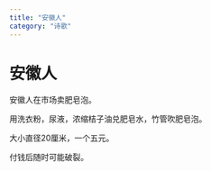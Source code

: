 ```yaml
---
title: "安徽人"
category: "诗歌"
---
```

# 安徽人

安徽人在市场卖肥皂泡。   
  
用洗衣粉，尿液，浓缩桔子油兑肥皂水，竹管吹肥皂泡。   
  
大小直径20厘米，一个五元。   
  
付钱后随时可能破裂。   


